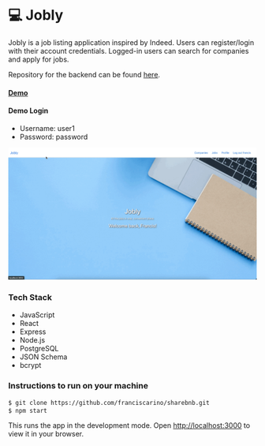 # 💻 Jobly

Jobly is a job listing application inspired by Indeed. Users can register/login with their account credentials. Logged-in users can search for companies and apply for jobs.

Repository for the backend can be found [here](https://github.com/franciscarino/jobly-backend).

#### [Demo](https://jobly--fc.surge.sh/) ####

#### Demo Login ####
- Username: user1
- Password: password

![JoblyDemoGif](https://github.com/franciscarino/jobly-frontend/blob/main/public/jobly-demo.gif?raw=true)


### Tech Stack
- JavaScript
- React
- Express
- Node.js
- PostgreSQL
- JSON Schema
- bcrypt


### Instructions to run on your machine

```
$ git clone https://github.com/franciscarino/sharebnb.git
$ npm start
```
This runs the app in the development mode.
Open [http://localhost:3000](http://localhost:3000) to view it in your browser.